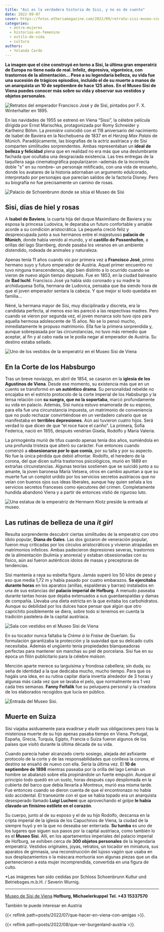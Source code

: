 ```yaml
---
title: "Así es la verdadera historia de Sisi, y no es de cuento"
date: 2022-09-07
cover: https://fotos.etheriamagazine.com/2022/09/retrato-sisi-museo-viena.jpg
categories: 
  - entre-mujeres
  - historias-en-femenino
  - estilo-de-vida
  - cultura
authors: 
  - Yolanda Cardo
---
```


**La imagen que el cine construyó en torno a Sisi, la última gran emperatriz de Europa 
no tiene nada de real. Infeliz, depresiva, vigoréxica, con trastornos de la 
alimentación… Pese a su legendaria belleza, su vida fue una sucesión de trágicos 
episodios, incluido el de su muerte a manos de un anarquista un 10 de septiembre de hace 
125 años.** **En el Museo Sisi de Viena puedes conocer más sobre su vida y observar sus 
vestidos y objetos personales**. 

![Retratos del emperador Francisco José y de Sisi, pintados por F. X. Winterhalter en 1895.](https://fotos.etheriamagazine.com/2022/09/retrato-sisi-museo-viena.jpg "Retratos del emperador Francisco José y de Sisi, pintados por F. X. Winterhalter en 1895.")

En las navidades de 1955 se estrenó en Viena “Sissi”, la célebre película dirigida por 
Ernst Marischka, protagonizada por Romy Schneider y Karlheinz Böhm. La _première_ 
coincidió con el 118 aniversario del nacimiento de Isabel de Baviera en la Nochebuena de 
1837 en el _Herzog Max Palais_ de Múnich. Paradójicamente, las biografías de la actriz 
austriaca y de Sisi comparten similitudes sorprendentes. Ambas representaban un **ideal 
de belleza y felicidad** plena que en realidad no era más que una deslumbrante fachada 
que ocultaba una desgraciada existencia. Las tres entregas de la taquillera saga 
cinematográfica popularizaron –además de la incorrecta doble "s" en su nombre– un 
personaje mitificado, con una vida de ensueño, donde los avatares de la historia 
adornaban un argumento edulcorado, interpretado por personajes que parecían salidos de 
la factoría Disney. Pero su biografía no fue precisamente un camino de rosas. 

![Palacio de Schoenbrunn donde se sitúa el Museo de Sisi](https://fotos.etheriamagazine.com/2022/09/Museo-sisi-viena.jpg "El Sisi Museum de Viena es una visita imprescindible de la capital austriaca.")

## Sisi, días de hiel y rosas

A **Isabel de Baviera**, la cuarta hija del duque Maximiliano de Baviera y su esposa la 
princesa Ludovica, le deparaba un futuro confortable y amable acorde a su condición 
aristocrática. La pequeña creció feliz y despreocupada junto a sus hermanos entre el 
majestuoso **palacio de Múnich**, donde había venido al mundo, y el **castillo de 
Possenhofen**, a orillas del lago Starnberg, donde pasaba los veranos en un ambiente 
distendido, rodeada de animales y naturaleza. 

Apenas tenía 11 años cuando vio por primera vez a **Francisco José**, primo hermano suyo 
y futuro emperador de Austria. Aquel primer encuentro no tuvo ninguna transcendencia, 
algo bien distinto a lo ocurrido cuando se vieron de nuevo algún tiempo después. Fue en 
1853, en la ciudad balneario de **Bad Ischl**. Francisco José ya había sido coronado y 
su madre la archiduquesa Sofía, hermana de Ludovica, pensaba que iba siendo hora de que 
el joven emperador sentara la cabeza. Y que mejor si todo quedaba en familia... 

Néné, la hermana mayor de Sisi, muy disciplinada y discreta, era la candidata perfecta, 
al menos eso les pareció a las respectivas madres. Pero cuando se vieron por segunda 
vez, el joven monarca solo tuvo ojos para aquella hermosa adolescente de 15 años. No se 
lo pensó mucho, inmediatamente le propuso matrimonio. Ella fue la primera sorprendida y, 
aunque sobrepasada por las circunstancias, no tuvo más remedio que aceptar, al fin y al 
cabo nada se le podía negar al emperador de Austria. Su destino estaba sellado. 

![Uno de los vestidos de la emperatriz en el Museo Sisi de Viena](https://fotos.etheriamagazine.com/2022/09/vestido-sisi-museo-viena.jpg "Una réplica de uno de los vestidos de la emperatriz Sisi.")

## En la Corte de los Habsburgo

Tras un breve noviazgo, en abril de 1854, se casaron en la **iglesia de los Agustinos de 
Viena**. Desde ese momento, su existencia más que en un cuento se transformó en **un 
auténtico drama**. Su personalidad rebelde no encajaba en el estricto protocolo de la 
corte imperial de los Habsburgo y la tensa relación con **su suegra, que no la 
soportaba**, marcó profundamente su vida en palacio. Además, Sisi nunca estuvo enamorada 
de su esposo, para ella fue una circunstancia impuesta, un matrimonio de conveniencia 
que no pudo rechazar convirtiéndose en un verdadero calvario que se manifestaba en 
**terribles depresiones**. Aún así tuvieron cuatro hijos. Será verdad lo que dicen de 
que “el roce hace el cariño”. La primera, Sofía Federica, nació en 1855, después 
vendrían Gisela, Rodolfo y María Valeria. 

La primogénita murió de tifus cuando apenas tenía dos años, sumiéndola en una profunda 
tristeza que alteró su carácter. Fue entonces cuando comenzó a **obsesionarse por lo que 
comía**, por su talla y por su aspecto. No fue la única pérdida que debió afrontar. 
Rodolfo, el heredero de la corona, del que dicen sufría trastornos psicológicos, murió 
en 1889 en extrañas circunstancias. Algunas teorías sostienen que se suicidó junto a su 
amante, la joven baronesa María Vetsera, otros en cambio apuntan a que su muerte fue un 
complot urdido por los servicios secretos austriacos que no veían con buenos ojos sus 
ideas liberales, aunque hay quien señala a los servicios secretos franceses como 
ejecutores del crimen. Completamente hundida abandonó Viena y a partir de entonces 
vistió de riguroso luto. 

![Una estatua de la emperatriz de Hermann Klotz preside la entrada al museo.](https://fotos.etheriamagazine.com/2022/09/escultura-sisi-museo-viena.jpg "Una estatua de la emperatriz Sisi, de Hermann Klotz, preside la entrada al museo.")

## Las rutinas de belleza de una _it girl_

Resulta sorprendente descubrir ciertas similitudes de la emperatriz con otro ídolo 
popular, **Diana de Gales**. Las dos gozaron de veneración popular, fueron muy 
criticadas por los círculos aristocráticos y vivieron atrapadas en matrimonios 
infelices. Ambas padecieron depresiones severas, trastornos de la alimentación (bulimia 
y anorexia) y estaban obsesionadas con su físico, aún así fueron auténticos ídolos de 
masas y preceptoras de tendencias. 

Sisi mantenía a raya su esbelta figura. Jamás superó los 50 kilos de peso y eso que 
medía 1,72 m y había pasado por cuatro embarazos. **Se ejercitaba durante horas** en los 
aparatos (anillas, espalderas y barras) instalados en una de sus estancias del **palacio 
imperial de Hofburg**. A menudo paseaba durante tantas horas que dejaba extenuados a sus 
guardaespaldas y damas de compañía. Llevaba una dieta estricta en la que evitaba los 
carbohidratos. Aunque su debilidad por los dulces hace pensar que algún que otro 
caprichito posiblemente se diera, sobre todo si tenemos en cuenta la tradición pastelera 
de la capital austriaca. 

![Sala con vestidos en el Museo Sisi de Viena](https://fotos.etheriamagazine.com/2022/09/museo-viena-vestido-sisi.jpg "El Sisi Museum de Viena exibe cerca de 300 objetos personales de Sisi.")

En su tocador nunca faltaba la _Crème à la Fraise_ de Guerlain. Su formulación 
garantizaba la protección y la suavidad que su delicado cutis necesitaba. Además el 
ungüento tenía propiedades blanqueadoras perfectas para mantener sin manchas su piel de 
porcelana. Sisi fue en su época un filón publicitario para la célebre _maison_. 

Mención aparte merece su larguísima y frondosa cabellera; sin duda, su seña de identidad 
a la que dedicaba mucho, mucho tiempo. Para que os hagáis una idea, en su rutina capilar 
diaria invertía alrededor de 3 horas y algunas más cada vez que se lavaba el pelo, que 
normalmente era 1 vez cada tres semanas. **Fanny Feifalik** fue su peluquera personal y 
la creadora de los elaborados recogidos que lucía en público. 

![Entrada del Museo Sisi.](https://fotos.etheriamagazine.com/2022/09/museo-sisi-viena-entrada.jpg "Entrada del Museo Sisi.")

## Muerte en Suiza

Sisi viajaba asiduamente para evadirse y eludir sus obligaciones pero tras la misteriosa 
muerte de su hijo apenas pasaba tiempo en Viena. Portugal, España, Grecia, Turquía, 
Egipto, Francia o Suiza fueron algunos de los países que visitó durante la última década 
de su vida. 

Cuando parecía haber alcanzado cierto sosiego, alejada del asfixiante protocolo de la 
corte y de las responsabilidades que conlleva la corona, el destino se ensañó de nuevo 
con ella. Sería la última vez. El **10 de septiembre de 1898** mientras paseaba por la 
orilla del lago Lemán un hombre se abalanzó sobre ella propinándole un fuerte empujón. 
Aunque al principio todo quedó en un susto, horas después cayo desplomada en la cubierta 
del barco que debía llevarla a Montreux, murió esa misma tarde. Fue entonces cuando se 
dieron cuenta de que el encontronazo no había sido accidental. El transeúnte con el que 
se había topado era un anarquista desesperado llamado **Luigi Lucheni** que aprovechando 
el golpe **le había clavado un finísimo estilete en el corazón**. 

Su cuerpo, junto al de su esposo y el de su hijo Rodolfo, descansa en la cripta imperial 
de la iglesia de los Capuchinos de Viena, la ciudad de la siempre huyó y en la que no 
deseaba ser enterrada. **Su tumba** es uno de los lugares que siguen sus pasos por la 
capital austriaca, como también lo es el **Museo Sisi**. Allí, en los apartamentos 
imperiales del palacio imperial de Hofburg, se exhiben cerca de **300 objetos 
personales** de la legendaria emperatriz. Vestidos originales, joyas, retratos, un 
tocador en miniatura, sus aparatos de gimnasia, una reconstrucción del lujoso vagón que 
usaba en sus desplazamientos o la máscara mortuoria son algunas piezas que un día 
pertenecieron a esta mujer incomprendida, convertida en una figura de culto. 

\*Las imágenes han sido cedidas por Schloss Schoenbrunn Kultur und Betriebsges.m.b.H. / 
Severin Wurnig. 

* * *

[Museo de Sisi de Viena](https://www.sisimuseum-hofburg.at/en/) **Hofburg, 
Michaelerkuppel** **Tel. +43 15337570** 

También te puede interesar en Austria 

{{< reflink path=posts/2022/07/que-hacer-en-viena-con-amigas >}}. 

{{< reflink path=posts/2022/08/que-ver-burgenland-austria >}}.

